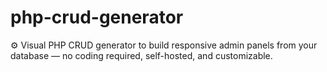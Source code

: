 # php-crud-generator
⚙️ Visual PHP CRUD generator to build responsive admin panels from your database — no coding required, self-hosted, and customizable.
